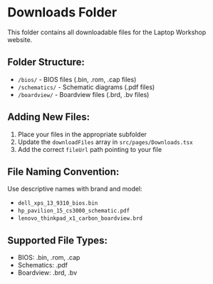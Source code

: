 # Downloads Folder

This folder contains all downloadable files for the Laptop Workshop website.

## Folder Structure:
- `/bios/` - BIOS files (.bin, .rom, .cap files)
- `/schematics/` - Schematic diagrams (.pdf files)
- `/boardview/` - Boardview files (.brd, .bv files)

## Adding New Files:
1. Place your files in the appropriate subfolder
2. Update the `downloadFiles` array in `src/pages/Downloads.tsx`
3. Add the correct `fileUrl` path pointing to your file

## File Naming Convention:
Use descriptive names with brand and model:
- `dell_xps_13_9310_bios.bin`
- `hp_pavilion_15_cs3000_schematic.pdf`
- `lenovo_thinkpad_x1_carbon_boardview.brd`

## Supported File Types:
- BIOS: .bin, .rom, .cap
- Schematics: .pdf
- Boardview: .brd, .bv
